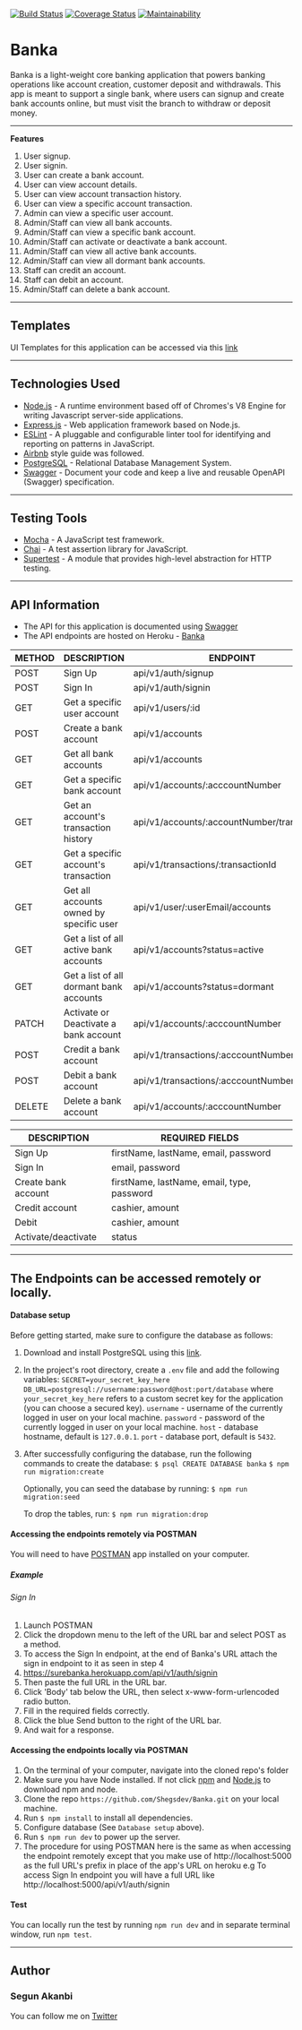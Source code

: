 [![Build Status](https://travis-ci.com/Shegsdev/Banka.svg?branch=ft-signin-endpoint-164982322)](https://travis-ci.com/Shegsdev/Banka) [![Coverage Status](https://coveralls.io/repos/github/Shegsdev/Banka/badge.svg?branch=develop)](https://coveralls.io/github/Shegsdev/Banka?branch=develop) [![Maintainability](https://api.codeclimate.com/v1/badges/7375c2bea8fcd4984968/maintainability)](https://codeclimate.com/github/Shegsdev/Banka/maintainability)

# Banka

Banka is a light-weight core banking application that powers banking operations like account creation, customer deposit and withdrawals. This app is meant to support a single bank, where users can signup and create bank accounts online, but must visit the branch to withdraw or deposit money.
___

**Features**
01. User signup.
02. User signin.
03. User can create a bank account.
04. User can view account details.
05. User can view account transaction history.
06. User can view a specific account transaction.
07. Admin can view a specific user account.
08. Admin/Staff can view all bank accounts.
09. Admin/Staff can view a specific bank account.
10. Admin/Staff can activate or deactivate a bank account.
11. Admin/Staff can view all active bank accounts.
12. Admin/Staff can view all dormant bank accounts.
13. Staff can credit an account.
14. Staff can debit an account.
15. Admin/Staff can delete a bank account.

___

## Templates
UI Templates for this application can be accessed via this [link](https://shegsdev.github.io/Banka)

___

## Technologies Used
* [Node.js](https://nodejs.org/en/) - A runtime environment based off of Chromes's V8 Engine for writing Javascript server-side applications.
* [Express.js](https://expressjs.com/) - Web application framework based on Node.js.
* [ESLint](https://eslint.org/) - A pluggable and configurable linter tool for identifying and reporting on patterns in JavaScript.
* [Airbnb](https://www.npmjs.com/package/eslint-config-airbnb) style guide was followed.
* [PostgreSQL](https://www.postgresql.org) - Relational Database Management System.
* [Swagger](https://swagger.io/) - Document your code and keep a live and reusable OpenAPI (Swagger) specification.

___


## Testing Tools
* [Mocha](https://mochajs.org/) - A JavaScript test framework.
* [Chai](https://www.chaijs.com/) - A test assertion library for JavaScript.
* [Supertest](https://www.npmjs.com/package/supertest) - A module that provides high-level abstraction for HTTP testing.

___

## API Information
- The API for this application is documented using [Swagger](https://surebanka.herokuapp.com/api/docs)
- The API endpoints are hosted on Heroku - [Banka](https://surebanka.herokuapp.com/api/v1)

|METHOD  |DESCRIPTION                             |ENDPOINT                                            |
|------- |----------------------------------------|----------------------------------------------------|
|POST    |Sign Up                                 |api/v1/auth/signup                                  |
|POST    |Sign In                                 |api/v1/auth/signin                                  |
|GET     |Get a specific user account             |api/v1/users/:id                                    |
|POST    |Create a bank account                   |api/v1/accounts                                     |
|GET     |Get all bank accounts                   |api/v1/accounts                                     |
|GET     |Get a specific bank account             |api/v1/accounts/:acccountNumber                     |
|GET     |Get an account's transaction history    |api/v1/accounts/:accountNumber/transactions         |
|GET     |Get a specific account's transaction    |api/v1/transactions/:transactionId                  |
|GET     |Get all accounts owned by specific user |api/v1/user/:userEmail/accounts                     |
|GET     |Get a list of all active bank accounts  |api/v1/accounts?status=active                       |
|GET     |Get a list of all dormant bank accounts |api/v1/accounts?status=dormant                      |
|PATCH   |Activate or Deactivate a bank account   |api/v1/accounts/:acccountNumber                     |
|POST    |Credit a bank account                   |api/v1/transactions/:acccountNumber/credit          |
|POST    |Debit a bank account                    |api/v1/transactions/:acccountNumber/debit           |
|DELETE  |Delete a bank account                   |api/v1/accounts/:acccountNumber                     |




|DESCRIPTION                        |REQUIRED FIELDS                                                   |                 
|-----------------------------------|------------------------------------------------------------------|
|Sign Up                            |firstName, lastName, email, password                              |
|Sign In                            |email, password                                                   |
|Create bank account                |firstName, lastName, email, type, password                        |
|Credit account                     |cashier, amount                                                   |
|Debit                              |cashier, amount                                                   |
|Activate/deactivate                |status

___
## The Endpoints can be accessed remotely or locally.

#### Database setup
Before getting started, make sure to configure the database as follows:
1. Download and install PostgreSQL using this [link](https://www.postgresql.org).
2. In the project's root directory, create a `.env` file and add the following variables:
   `SECRET=your_secret_key_here`
   `DB_URL=postgresql://username:password@host:port/database`
   where `your_secret_key_here` refers to a custom secret key for the application (you can choose a secured key).
   `username` - username of the currently logged in user on your local machine.
   `password` - password of the currently logged in user on your local machine.
   `host` - database hostname, default is `127.0.0.1`.
   `port` - database port, default is `5432`.
3. After successfully configuring the database, run the following commands to create the database:
   `$ psql CREATE DATABASE banka`
   `$ npm run migration:create`

   Optionally, you can seed the database by running:
   `$ npm run migration:seed`

   To drop the tables, run:
   `$ npm run migration:drop`

#### Accessing the endpoints remotely via POSTMAN
You will need to have [POSTMAN](https://www.getpostman.com/downloads/) app installed on your computer.

##### Example 
###### Sign In
1. Launch POSTMAN
2. Click the dropdown menu to the left of the URL bar and select POST as a method.
3. To access the Sign In endpoint, at the end of Banka's URL attach the sign in endpoint to it as seen in step 4
4. https://surebanka.herokuapp.com/api/v1/auth/signin 
5. Then paste the full URL in the URL bar.
6. Click 'Body' tab below the URL, then select x-www-form-urlencoded radio button.
7. Fill in the required fields correctly.
8. Click the blue Send button to the right of the URL bar.
9. And wait for a response.


#### Accessing the endpoints locally via POSTMAN

1. On the terminal of your computer, navigate into the cloned repo's folder
2. Make sure you have Node installed. If not click [npm](https://www.npmjs.com/get-npm) and [Node.js](https://nodejs.org/en/) to download npm and node.
3. Clone the repo `https://github.com/Shegsdev/Banka.git` on your local machine.
4. Run `$ npm install` to install all dependencies.
5. Configure database (See `Database setup` above).
5. Run `$ npm run dev` to power up the server.
6. The procedure for using POSTMAN here is the same as when accessing the endpoint remotely except that you make use of http://localhost:5000 as the full URL's prefix in place of the app's URL on heroku
e.g To access Sign In endpoint you will have a full URL like http://localhost:5000/api/v1/auth/signin

#### Test
You can locally run the test by running
`npm run dev` and in separate terminal window,
 run `npm test`.

___

## Author
### Segun Akanbi
You can follow me on [Twitter](http://twitter.com/shegsdev)


